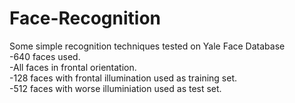 # Face-Recognition
Some simple recognition techniques tested on Yale Face Database<br>
-640 faces used.<br> 
-All faces in frontal orientation. <br>
-128 faces with frontal illumination used as training set. <br>
-512 faces with worse illuminiation used as test set. <br>
